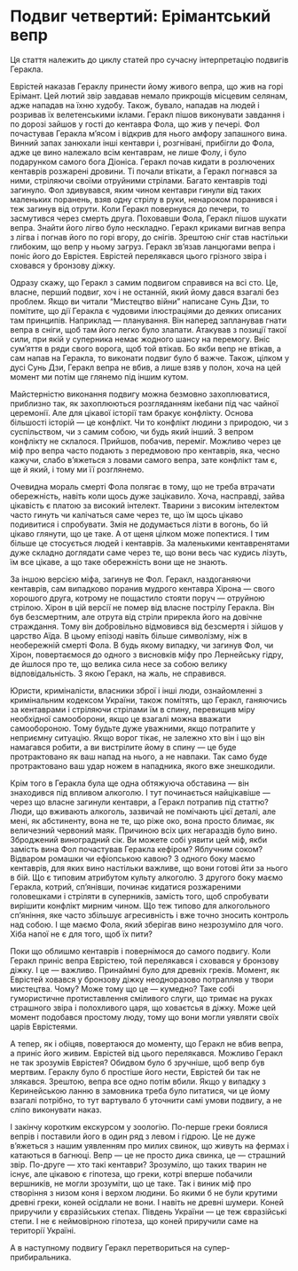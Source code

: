 # Подвиг четвертий: Ерімантський вепр

Ця стаття належить до циклу статей про сучасну інтерпретацію подвигів Геракла.

Еврістей наказав Гераклу принести йому живого вепра, що жив на горі Ерімант. Цей лютий звір завдавав немало прикрощів місцевим селянам, адже нападав на їхню худобу. Також, бувало, нападав на людей і розривав їх велетенськими іклами. Геракл пішов виконувати завдання і по дорозі зайшов у гості до кентавра Фола, що жив у печері. Фол почастував Геракла м’ясом і відкрив для нього амфору запашного вина. Винний запах занюхали інші кентаври і, розгнівані, прибігли до Фола, адже це вино належало всім кентаврам, не лише Фолу, і було подарунком самого бога Діоніса. Геракл почав кидати в розлючених кентаврів розжарені дровини. Ті почали втікати, а Геракл погнався за ними, стріляючи своїми отруйними стрілами. Багато кентаврів тоді загинуло. Фол здивувався, яким чином кентаври гинули від таких маленьких поранень, взяв одну стрілу в руки, ненароком поранився і теж загинув від отрути. Коли Геракл повернувся до печери, то засмутився через смерть друга. Поховавши Фола, Геракл пішов шукати вепра. Знайти його лігво було нескладно. Геракл криками вигнав вепра з лігва і погнав його по горі вгору, до снігів. Зрештою сніг став настільки глибоким, що вепр у ньому загруз. Геракл зв’язав ланцюгами вепра і поніс його до Еврістея. Еврістей перелякався цього грізного звіра і сховався у бронзову діжку.

Одразу скажу, що Геракл з самим подвигом справився на всі сто. Це, власне, перший подвиг, хоч і не останній, який йому дався взагалі без проблем. Якщо ви читали “Мистецтво війни” написане Сунь Дзи, то помітите, що дії Геракла є чудовими ілюстраціями до деяких описаних там принципів. Наприклад — планування. Він наперед запланував гнати вепра в сніги, щоб там його легко було злапати. Атакував з позиції такої сили, при якій у суперника немає жодного шансу на перемогу. Вніс сум’яття в ряди свого ворога, щоб той втікав. Бо якби вепр не втікав, а сам напав на Геракла, то виконати подвиг було б важче. Також, цілком у дусі Сунь Дзи, Геракл вепра не вбив, а лише взяв у полон, хоча на цей момент ми потім ще глянемо під іншим кутом.

Майстерністю виконання подвигу можна безмовно захоплюватися, приблизно так, як захоплюються розгляданням ікебани під час чайної церемонії. Але для цікавої історії там бракує конфлікту. Основа більшості історій — це конфлікт. Чи то конфлікт людини з природою, чи з суспільством, чи з самим собою, чи будь який інший. З вепром конфлікту не склалося. Прийшов, побачив, переміг. Можливо через це міф про вепра часто подають з передмовою про кентаврів, яка, чесно кажучи, слабо в’яжеться з ловами самого вепра, зате конфлікт там є, ще й який, і тому ми її розглянемо.

Очевидна мораль смерті Фола полягає в тому, що не треба втрачати обережність, навіть коли щось дуже зацікавило. Хоча, насправді, зайва цікавість є платою за високий інтелект. Тварини з високим інтелектом часто гинуть чи калічаться саме через те, що їм щось цікаво подивитися і спробувати. Змія не додумається лізти в вогонь, бо їй цікаво глянути, що це таке. А от щеня цілком може попектися. І тим більше це стосується людей і кентаврів. За маленькими кентавренятами дуже складно доглядати саме через те, що вони весь час кудись лізуть, їм все цікаве, а що таке обережність вони ще не знають.

За іншою версією міфа, загинув не Фол. Геракл, наздоганяючи кентаврів, сам випадково поранив мудрого кентавра Хірона — свого хорошого друга, котрому не пощастило стояти поруч — отруйною стрілою. Хірон в цій версії не помер від власне пострілу Геракла. Він був безсмертним, але отрута від стріли прирекла його на довічне страждання. Тому він добровільно відмовився від безсмертя і зійшов у царство Аїда. В цьому епізоді навіть більше символізму, ніж в необережній смерті Фола. В будь якому випадку, чи загинув Фол, чи Хірон, повертаємося до одного з висновків міфу про Лернейську гідру, де йшлося про те, що велика сила несе за собою велику відповідальність. З якою Геракл, на жаль, не справився.

Юристи, криміналісти, власники зброї і інші люди, ознайомленні з кримінальним кодексом України, також помітять, що Геракл, ганяючись за кентаврами і стріляючи стрілами їм в спину, перевищив міру необхідної самооборони, якщо це взагалі можна вважати самообороною. Тому будьте дуже уважними, якщо потрапите у неприємну ситуацію. Якщо ворог тікає, не залежно хто він і що він намагався робити, а ви вистрілите йому в спину — це буде протрактовано як ваш напад на нього, а не навпаки. Так само буде протрактовано ваш удар ножем в нападника, якого вже знешкодили.

Крім того в Геракла була ще одна обтяжуюча обставина — він знаходився під впливом алкоголю. І тут починається найцікавіше — через що власне загинули кентаври, а Геракл потрапив під статтю? Люди, що вживають алкоголь, зазвичай не помічають цієї деталі, але мені, як абстиненту, вона не те, що ріже око, вона просто блимає, як величезний червоний маяк. Причиною всіх цих негараздів було вино. Зброджений виноградний сік. Ви можете собі уявити цей міф, якби замість вина Фол почастував Геракла кефіром? Яблучним соком? Відваром ромашки чи ефіопською кавою? З одного боку маємо кентаврів, для яких вино настільки важливе, що вони готові йти за нього в бій. Що є типовим атрибутом культу алкоголю. З другого боку маємо Геракла, котрий, сп’янівши, починає кидатися розжареними головешками і стріляти в суперників, замість того, щоб спробувати вирішити конфлікт мирним чином. Що теж типово для алкогольного сп’яніння, яке часто збільшує агресивність і вже точно зносить контроль над собою. І ще маємо Фола, який зберігав вино незрозуміло для чого. Хіба напої не є для того, щоб їх пити?

Поки що облишмо кентаврів і повернімося до самого подвигу. Коли Геракл приніс вепра Еврістею, той перелякався і сховався у бронзову діжку. І це — важливо. Принаймні було для древніх греків. Момент, як Еврістей ховався у бронзову діжку неодноразово потрапляв у твори мистецтва. Чому? Може тому що це — кумедно? Таке собі гумористичне протиставлення сміливого слуги, що тримає на руках страшного звіра і полохливого царя, що ховаєтсья в діжку. Може цей момент подобався простому люду, тому що вони могли уявляти своїх царів Еврістеями.

А тепер, як і обіцяв, повертаюся до моменту, що Геракл не вбив вепра, а приніс його живим. Еврістей від цього перелякався. Можливо Геракл не так зрозумів Еврістея? Обидвом було б зручніше, щоб вепр був мертвим. Гераклу було б простіше його нести, Еврістей би так не злякався. Зрештою, вепра все одно потім вбили. Якщо у випадку з Керинейською ланню в замовника треба було питатися, чи це йому взагалі потрібно, то тут вартувало б уточнити самі умови подвигу, а не сліпо виконувати наказ.

І закінчу коротким екскурсом у зоологію. По-перше греки боялися вепрів і поставили його в один ряд з левом і гідрою. Це не дуже в’яжеться з нашим уявленням про милих свинок, що живуть на фермах і катаються в багнюці. Вепр — це не просто дика свинка, це — страшний звір. По-друге — хто такі кентаври? Зрозуміло, що таких тварин не існує, але цікавою є гіпотеза, що греки, котрі вперше побачили вершників, не могли зрозуміти, що це таке. Так і виник міф про створіння з низом коня і верхом людини. Бо якими б не були крутими древні греки, коней осідлали не вони. І навіть не древні шумери. Коней приручили у євразійських степах. Південь України — це теж євразійські степи. І не є неймовірною гіпотеза, що коней приручили саме на території Україні.

А в наступному подвигу Геракл перетвориться на супер-прибиральника.

